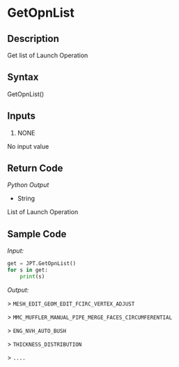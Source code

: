 # GetOpnList

## Description

Get list of Launch Operation

## Syntax

GetOpnList()

## Inputs

1. NONE

No input value

## Return Code

_Python Output_

- String

List of Launch Operation

## Sample Code

_Input:_

```python
get = JPT.GetOpnList()
for s in get:
    print(s)
```

_Output:_

\> `MESH_EDIT_GEOM_EDIT_FCIRC_VERTEX_ADJUST`

\> `MMC_MUFFLER_MANUAL_PIPE_MERGE_FACES_CIRCUMFERENTIAL`

\> `ENG_NVH_AUTO_BUSH`

\> `THICKNESS_DISTRIBUTION`

\> `....`
